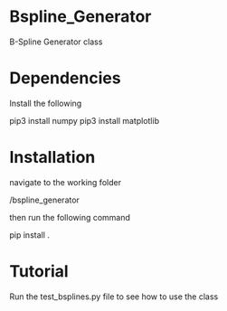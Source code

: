 # Bspline_Generator
B-Spline Generator class

# Dependencies
Install the following

pip3 install numpy
pip3 install matplotlib

# Installation 
navigate to the working folder

/bspline_generator

then run the following command

pip install .

# Tutorial
Run the test_bsplines.py file to see how to use the class